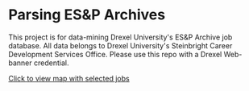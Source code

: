 # Parsing ES&P Archives

This project is for data-mining Drexel University's ES&P Archive job database. All data belongs to Drexel University's Steinbright Career Development Services Office. Please use this repo with a Drexel Web-banner credential. 

[Click to view map with selected jobs](http://htmlpreview.github.io?https://github.com/jzhang17/ESnP/blob/master/map_coop_1-2.html)
